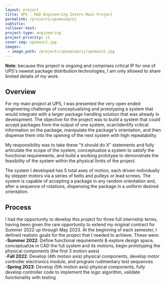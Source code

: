 ```yaml
---
layout: project
title: UPS - R&D Engineering Intern Main Project
permalink: /projects/upsmainproj
subtitle:
rollover-text:
project-type: engineering
project-priority: 11
cover-img: upsmain1.jpg
images:
 - image_path: /projects/upsmainproj/upsmain1.jpg
---
```

<span style="font-style:italics"><b>Note</b>: because this project is ongoing and comprises critical IP for one of UPS's newest package distribution technologies, I am only allowed to share limited details of my work.</span>

## Overview
For my main project at UPS, I was presented the very open ended engineering challenge of conceptualizing and prototyping a system that would integrate with a larger package handilng solution that was already in development. The objective for the project was to build a system that could accept packages from the output of one system, scan/identify critical information on the package, manipulate the package's orientation, and then dispense them into the opening of the next system with high repeatability.

My responsibility was to take these "it should do X" statements and fully articulate the scope of the system, conceptualize a system to satisfy the functional requirements, and build a working prototype to demonstrate the feasibility of the system within the physical limits of the project.

The system I developed has 5 total axes of motion, each driven individually by stepper motors via a series of belts and pulleys or lead screws. The system is capable of accepting a package in any random orientation and, after a sequence of rotations, dispensing the package in a uniform desired orientation. 

## Process 

I had the opportunity to develop this project for three full internship terms, having been given the rare opportunity to extend my original contract for Summer 2022 up through May 2023. At the beginning of each semester, I defined realistic goals for the project that I needed to achieve. These were:<br>
    -<b>Summer 2022</b>: Define functional requirements & explore design space, conceptualize in CAD the full system and its motions, begin prototyping the physical components (the first 3 motion axes)<br>
    -<b>Fall 2022</b>: Develop (4th motion axis) physical components, develop motor controller electronics module, and program rudimentary test sequences<br>
    -<b>Spring 2023</b>: Develop (5th motion axis) physical components, fully develop controller code to implement the logic algorithm, validate functionality with testing
